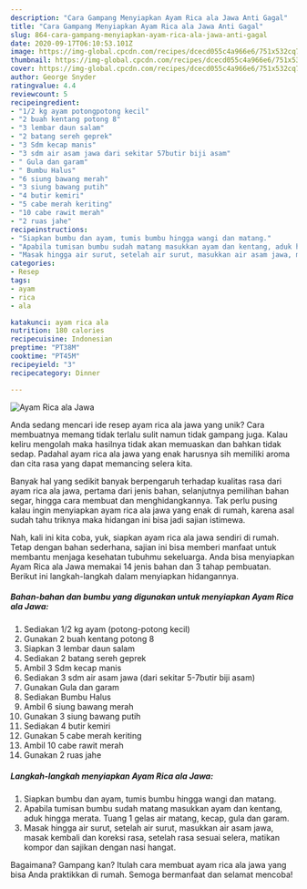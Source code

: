 ```yaml
---
description: "Cara Gampang Menyiapkan Ayam Rica ala Jawa Anti Gagal"
title: "Cara Gampang Menyiapkan Ayam Rica ala Jawa Anti Gagal"
slug: 864-cara-gampang-menyiapkan-ayam-rica-ala-jawa-anti-gagal
date: 2020-09-17T06:10:53.101Z
image: https://img-global.cpcdn.com/recipes/dcecd055c4a966e6/751x532cq70/ayam-rica-ala-jawa-foto-resep-utama.jpg
thumbnail: https://img-global.cpcdn.com/recipes/dcecd055c4a966e6/751x532cq70/ayam-rica-ala-jawa-foto-resep-utama.jpg
cover: https://img-global.cpcdn.com/recipes/dcecd055c4a966e6/751x532cq70/ayam-rica-ala-jawa-foto-resep-utama.jpg
author: George Snyder
ratingvalue: 4.4
reviewcount: 5
recipeingredient:
- "1/2 kg ayam potongpotong kecil"
- "2 buah kentang potong 8"
- "3 lembar daun salam"
- "2 batang sereh geprek"
- "3 Sdm kecap manis"
- "3 sdm air asam jawa dari sekitar 57butir biji asam"
- " Gula dan garam"
- " Bumbu Halus"
- "6 siung bawang merah"
- "3 siung bawang putih"
- "4 butir kemiri"
- "5 cabe merah keriting"
- "10 cabe rawit merah"
- "2 ruas jahe"
recipeinstructions:
- "Siapkan bumbu dan ayam, tumis bumbu hingga wangi dan matang."
- "Apabila tumisan bumbu sudah matang masukkan ayam dan kentang, aduk hingga merata. Tuang 1 gelas air matang, kecap, gula dan garam."
- "Masak hingga air surut, setelah air surut, masukkan air asam jawa, masak kembali dan koreksi rasa, setelah rasa sesuai selera, matikan kompor dan sajikan dengan nasi hangat."
categories:
- Resep
tags:
- ayam
- rica
- ala

katakunci: ayam rica ala 
nutrition: 180 calories
recipecuisine: Indonesian
preptime: "PT38M"
cooktime: "PT45M"
recipeyield: "3"
recipecategory: Dinner

---
```



![Ayam Rica ala Jawa](https://img-global.cpcdn.com/recipes/dcecd055c4a966e6/751x532cq70/ayam-rica-ala-jawa-foto-resep-utama.jpg)

Anda sedang mencari ide resep ayam rica ala jawa yang unik? Cara membuatnya memang tidak terlalu sulit namun tidak gampang juga. Kalau keliru mengolah maka hasilnya tidak akan memuaskan dan bahkan tidak sedap. Padahal ayam rica ala jawa yang enak harusnya sih memiliki aroma dan cita rasa yang dapat memancing selera kita.

Banyak hal yang sedikit banyak berpengaruh terhadap kualitas rasa dari ayam rica ala jawa, pertama dari jenis bahan, selanjutnya pemilihan bahan segar, hingga cara membuat dan menghidangkannya. Tak perlu pusing kalau ingin menyiapkan ayam rica ala jawa yang enak di rumah, karena asal sudah tahu triknya maka hidangan ini bisa jadi sajian istimewa.




Nah, kali ini kita coba, yuk, siapkan ayam rica ala jawa sendiri di rumah. Tetap dengan bahan sederhana, sajian ini bisa memberi manfaat untuk membantu menjaga kesehatan tubuhmu sekeluarga. Anda bisa menyiapkan Ayam Rica ala Jawa memakai 14 jenis bahan dan 3 tahap pembuatan. Berikut ini langkah-langkah dalam menyiapkan hidangannya.

<!--inarticleads1-->

##### Bahan-bahan dan bumbu yang digunakan untuk menyiapkan Ayam Rica ala Jawa:

1. Sediakan 1/2 kg ayam (potong-potong kecil)
1. Gunakan 2 buah kentang potong 8
1. Siapkan 3 lembar daun salam
1. Sediakan 2 batang sereh geprek
1. Ambil 3 Sdm kecap manis
1. Sediakan 3 sdm air asam jawa (dari sekitar 5-7butir biji asam)
1. Gunakan  Gula dan garam
1. Sediakan  Bumbu Halus
1. Ambil 6 siung bawang merah
1. Gunakan 3 siung bawang putih
1. Sediakan 4 butir kemiri
1. Gunakan 5 cabe merah keriting
1. Ambil 10 cabe rawit merah
1. Gunakan 2 ruas jahe




<!--inarticleads2-->

##### Langkah-langkah menyiapkan Ayam Rica ala Jawa:

1. Siapkan bumbu dan ayam, tumis bumbu hingga wangi dan matang.
1. Apabila tumisan bumbu sudah matang masukkan ayam dan kentang, aduk hingga merata. Tuang 1 gelas air matang, kecap, gula dan garam.
1. Masak hingga air surut, setelah air surut, masukkan air asam jawa, masak kembali dan koreksi rasa, setelah rasa sesuai selera, matikan kompor dan sajikan dengan nasi hangat.




Bagaimana? Gampang kan? Itulah cara membuat ayam rica ala jawa yang bisa Anda praktikkan di rumah. Semoga bermanfaat dan selamat mencoba!
